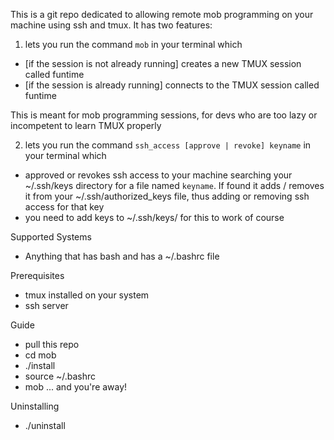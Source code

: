 This is a git repo dedicated to allowing remote mob programming on your machine using ssh and tmux.
It has two features:

1. lets you run the command `mob` in your terminal which
- [if the session is not already running] creates a new TMUX session called funtime
- [if the session is already running] connects to the TMUX session called funtime

This is meant for mob programming sessions, for devs who are too lazy or incompetent to learn TMUX properly

2. lets you run the command `ssh_access [approve | revoke] keyname` in your terminal which
- approved or revokes ssh access to your machine searching your ~/.ssh/keys directory for a file named `keyname`. If found it adds / removes it from your ~/.ssh/authorized_keys file, thus adding or removing ssh access for that key
- you need to add keys to ~/.ssh/keys/ for this to work of course

Supported Systems
- Anything that has bash and has a ~/.bashrc file

Prerequisites
- tmux installed on your system
- ssh server

Guide
- pull this repo
- cd mob
- ./install
- source ~/.bashrc
- mob
... and you're away!

Uninstalling
- ./uninstall
